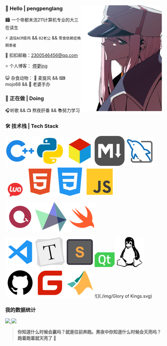 

### 👋 Hello | pengpenglang<img align="right" alt="" src="./img/avatar_back-3.jpg" style="@media (min-width: 960px){display:none;}" width="260px" height="340px"/>
🏙 一个帝都末流211计算机专业的大三在读生

⚡ `退役ACM菜鸡` && `02老公` && `零食依赖症晚期患者`

💬 扣扣邮箱：[2300546456@qq.com](mailto:2300546456@qq.com)

⭐ 个人博客： [停更ing](https://pengpenglang.cn/)

😺 杂食动物： 🍨 麦旋风 && ⌨ mojo68 && 🎁 老婆手办

### 🎨 正在做 | Doing

🎧️听歌 && 📺 熬夜肝番 && 📚︎努力学习

### 🛠 技术栈 | Tech Stack

![](./img/cpp.svg)![](./img/Python.svg)![](./img/algorithm.svg)![](./img/markdown.svg)![](./img/mysql.svg)<img src="./img/lua.jpg" alt="html" width="64px" />![](./img/HTML5.svg)![](./img/css.svg)![](./img/js.svg)

![](./img/echarts.svg)![](./img/HighCharts.svg)![](./img/swift.svg)

![](./img/vscode.svg)![](./img/Typora.svg)![](./img/Sublime.svg)<img src="./img/qt.jpg" width="64px" />![](./img/linux.svg)![](./img/github.svg)![](./img/码云.svg)![](./img/matlab.svg)![](./img/Glory of Kings.svg)



### 我的数据统计

<a href="https://github.com/anuraghazra/github-readme-stats">
  <img src="https://github-readme-stats.vercel.app/api?username=pengpenglang&count_private=true&show_icons=true&theme=flag-india&show_owner=true" style="width:50%!important" / >

</a>

<a href="https://github.com/anuraghazra/github-readme-stats">
  <img src="https://github-readme-stats.vercel.app/api/top-langs/?username=pengpenglang&layout=compact&hide=html"/>
</a>

> **你知道什么时候会赢吗？就是往前奔跑。黑夜中你知道什么时候会天亮吗？跑着跑着就天亮了 🏃**

